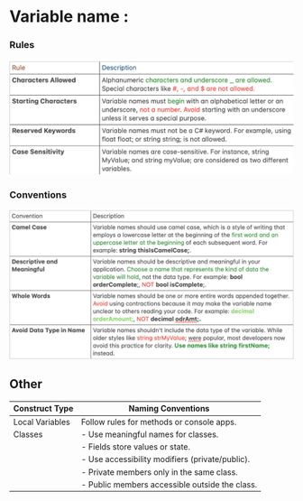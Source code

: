 # Variable name : 

### Rules

![Rules](./image/name.PNG)

### Conventions

![Conventions](./image/convention.PNG)


## Other 

| Construct Type   | Naming Conventions                                      |
| ---------------- | --------------------------------------------------------|
| Local Variables  | Follow rules for methods or console apps.               |
| Classes          | - Use meaningful names for classes.                     |
|                  | - Fields store values or state.                         |
|                  | - Use accessibility modifiers (private/public).         |
|                  | - Private members only in the same class.               |
|                  | - Public members accessible outside the class.          |




